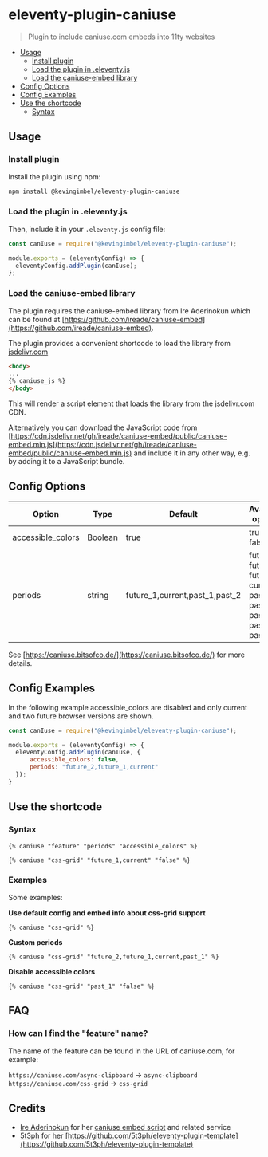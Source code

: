# eleventy-plugin-caniuse
> Plugin to include caniuse.com embeds into 11ty websites

<!-- BEGIN mktoc -->
- [Usage](#usage)
  - [Install plugin](#install-plugin)
  - [Load the plugin in .eleventy.js](#load-the-plugin-in-eleventyjs)
  - [Load the caniuse-embed library](#load-the-caniuse-embed-library)
- [Config Options](#config-options)
- [Config Examples](#config-examples)
- [Use the shortcode](#use-the-shortcode)
  - [Syntax](#syntax)
<!-- END mktoc -->
## Usage

### Install plugin

Install the plugin using npm:

```bash
npm install @kevingimbel/eleventy-plugin-caniuse
```

### Load the plugin in .eleventy.js
Then, include it in your `.eleventy.js` config file:

```js
const canIuse = require("@kevingimbel/eleventy-plugin-caniuse");

module.exports = (eleventyConfig) => {
  eleventyConfig.addPlugin(canIuse);
};
```

### Load the caniuse-embed library

The plugin requires the caniuse-embed library from Ire Aderinokun which can be found at [https://github.com/ireade/caniuse-embed](https://github.com/ireade/caniuse-embed).

The plugin provides a convenient shortcode to load the library from [jsdelivr.com](https://www.jsdelivr.com/)

```html
<body>
...
{% caniuse_js %}
</body>
```

This will render a script element that loads the library from the jsdelivr.com CDN.

Alternatively you can download the JavaScript code from [https://cdn.jsdelivr.net/gh/ireade/caniuse-embed/public/caniuse-embed.min.js](https://cdn.jsdelivr.net/gh/ireade/caniuse-embed/public/caniuse-embed.min.js) and include it in any other way, e.g. by adding it to a JavaScript bundle.

## Config Options

| Option      | Type | Default       | Available options |
| ----------- | ---- | ------------- | ----------------- | 
| accessible_colors | Boolean | true | true, false | 
| periods | string | future_1,current,past_1,past_2 | future_3, future_2, future_1, current, past_1, past_2, past_3, past_4, past_5 | 

See [https://caniuse.bitsofco.de/](https://caniuse.bitsofco.de/) for more details.

## Config Examples

In the following example accessible_colors are disabled and only current and two future browser versions are shown.

```js
const canIuse = require("@kevingimbel/eleventy-plugin-caniuse");

module.exports = (eleventyConfig) => {
  eleventyConfig.addPlugin(canIuse, {
      accessible_colors: false,
      periods: "future_2,future_1,current"
  });
}
```

## Use the shortcode

### Syntax

```
{% caniuse "feature" "periods" "accessible_colors" %}
```
```
{% caniuse "css-grid" "future_1,current" "false" %}
```

### Examples

Some examples: 

**Use default config and embed info about css-grid support**
```
{% caniuse "css-grid" %}
```

**Custom periods**
```
{% caniuse "css-grid" "future_2,future_1,current,past_1" %}
```

**Disable accessible colors**
```
{% caniuse "css-grid" "past_1" "false" %}
```

## FAQ

### How can I find the "feature" name?

The name of the feature can be found in the URL of caniuse.com, for example:

`https://caniuse.com/async-clipboard` -> `async-clipboard`
`https://caniuse.com/css-grid` -> `css-grid`

## Credits

- [Ire Aderinokun](https://twitter.com/ireaderinokun) for her [caniuse embed script](https://caniuse.bitsofco.de/) and related service
- [5t3ph](https://github.com/5t3ph/) for her [https://github.com/5t3ph/eleventy-plugin-template](https://github.com/5t3ph/eleventy-plugin-template)